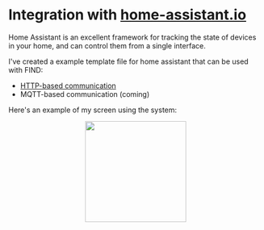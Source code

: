 # Integration with [home-assistant.io](https://home-assistant.io/)

Home Assistant is an excellent framework for tracking the state of devices
in your home, and can control them from a single interface.

I've created a example template file for home assistant that can be used
with FIND:

- [HTTP-based communication](https://gist.github.com/schollz/6bc1fc6293308806a1cbd7bcef44e591)
- MQTT-based communication (coming)

Here's an example of my screen using the system:

<center>
<img src="/hass.png" width=200px></img>
</center>
